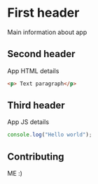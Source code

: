 # First header
Main information about app

## Second header
App HTML details

```html
<p> Text paragraph</p>
```

## Third header
App JS details

```javascript
console.log("Hello world");
```

## Contributing
ME :)
